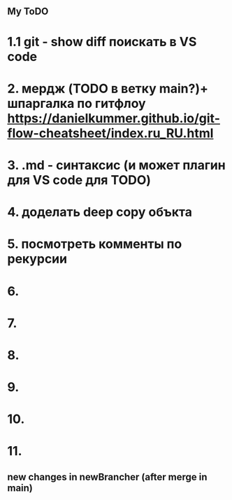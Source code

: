 ## My ToDO

# 1.1 git - show diff поискать в VS code
# 2. мердж (TODO в ветку main?)+ шпаргалка по гитфлоу https://danielkummer.github.io/git-flow-cheatsheet/index.ru_RU.html
# 3. .md - синтаксис (и может плагин для VS code для TODO)
# 4. доделать deep copy объкта
# 5. посмотреть комменты по рекурсии
# 6.  
# 7. 
# 8. 
# 9.
# 10.
# 11.

## new changes in newBrancher (after merge in main)